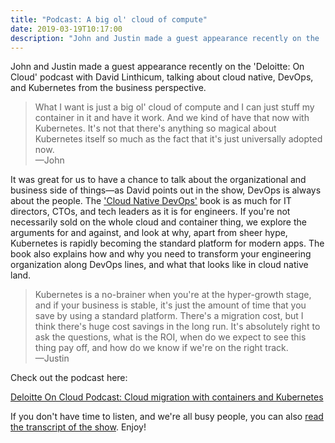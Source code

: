 ```yaml
---
title: "Podcast: A big ol' cloud of compute"
date: 2019-03-19T10:17:00
description: "John and Justin made a guest appearance recently on the 'Deloitte: On Cloud' podcast with David Linthicum, talking about cloud native, DevOps, and Kubernetes from the business perspective. It was great for us to have a chance to talk about the organizational and business side of things—as David points out in the show, DevOps is always about the people."
---
```


John and Justin made a guest appearance recently on the 'Deloitte: On Cloud' podcast with David Linthicum, talking about cloud native, DevOps, and Kubernetes from the business perspective.

> What I want is just a big ol' cloud of compute and I can just stuff my container in it and have it work. And we kind of have that now with Kubernetes. It's not that there's anything so magical about Kubernetes itself so much as the fact that it's just universally adopted now.<br>
—John

It was great for us to have a chance to talk about the organizational and business side of things—as David points out in the show, DevOps is always about the people. The ['Cloud Native DevOps'](https://amzn.to/2PEPTjc) book is as much for IT directors, CTOs, and tech leaders as it is for engineers. If you're not necessarily sold on the whole cloud and container thing, we explore the arguments for and against, and look at why, apart from sheer hype, Kubernetes is rapidly becoming the standard platform for modern apps. The book also explains how and why you need to transform your engineering organization along DevOps lines, and what that looks like in cloud native land.

> Kubernetes is a no-brainer when you're at the hyper-growth stage, and if your business is stable, it's just the amount of time that you save by using a standard platform. There's a migration cost, but I think there's huge cost savings in the long run. It's absolutely right to ask the questions, what is the ROI, when do we expect
to see this thing pay off, and how do we know if we're on the right track.<br>
—Justin

Check out the podcast here:

[Deloitte On Cloud Podcast: Cloud migration with containers and Kubernetes](https://www2.deloitte.com/us/en/pages/consulting/articles/for-cloud-professionals-john-arundel-justin-domingus-containers-kubernetes-devops-cloud-native-migration.html?id=us:2sm:3tw:cloudpod:awa:cons:031519:guest)

If you don't have time to listen, and we're all busy people, you can also [read the transcript of the show](https://www2.deloitte.com/content/dam/Deloitte/us/Documents/process-and-operations/us-containers-and-kubernetes.pdf). Enjoy!

<!--more-->